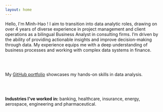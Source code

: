 ```yaml
---
layout: home
---
```


<!-- <img align="left" src="/assets/home/myface.jpg" style="padding: 15px; padding-left: 0px"> -->


Hello, I'm Minh-Hao ! I aim to transition into data analytic roles, drawing on over 4 years of diverse experience in project management and client operations as a bilingual Business Analyst in consulting firms. I’m driven by the ability of providing actionable insights and improve decision-making through data. My experience equips me with a deep understanding of business processes and working with complex data systems in finance. 

<br><br>

My [GitHub portfolio](https://github.com/minhhaole) showcases my hands-on skills in data analysis.   

<br><br>

<b> Industries I've worked in: </b> banking, healthcare, insurance, energy, aerospace, engineering and pharmaceutical.
